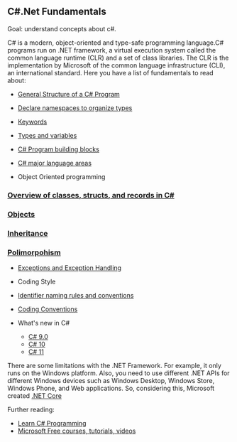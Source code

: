 ## C#.Net Fundamentals

Goal: understand concepts about c#.

C# is a modern, object-oriented and type-safe programming language.C# programs run on .NET framework, a virtual execution system called the common language runtime (CLR) and a set of class libraries. The CLR is the implementation by Microsoft of the common language infrastructure (CLI), an international standard.
Here you have a list of fundamentals to read about:

- [General Structure of a C# Program](https://learn.microsoft.com/en-us/dotnet/csharp/fundamentals/program-structure/)

- [Declare namespaces to organize types](https://learn.microsoft.com/en-us/dotnet/csharp/fundamentals/types/namespaces)

- [Keywords](https://learn.microsoft.com/en-us/dotnet/csharp/language-reference/keywords/)

- [Types and variables](https://learn.microsoft.com/en-us/dotnet/csharp/tour-of-csharp/#types-and-variables)

- [C# Program building blocks](https://learn.microsoft.com/en-us/dotnet/csharp/tour-of-csharp/program-building-blocks)

- [C# major language areas](https://learn.microsoft.com/en-us/dotnet/csharp/tour-of-csharp/features)

- Object Oriented programming
 ### [Overview of classes, structs, and records in C#](https://learn.microsoft.com/en-us/dotnet/csharp/fundamentals/object-oriented/)
 ### [Objects](https://learn.microsoft.com/en-us/dotnet/csharp/fundamentals/object-oriented/objects)
 ### [Inheritance](https://learn.microsoft.com/en-us/dotnet/csharp/fundamentals/object-oriented/inheritance)
 ### [Polimorpohism](https://learn.microsoft.com/en-us/dotnet/csharp/fundamentals/object-oriented/polymorphism)

- [Exceptions and Exception Handling](https://learn.microsoft.com/en-us/dotnet/csharp/fundamentals/exceptions/)

- Coding Style
 - [Identifier naming rules and conventions](https://learn.microsoft.com/en-us/dotnet/csharp/fundamentals/coding-style/identifier-names)
 - [Coding Conventions](https://learn.microsoft.com/en-us/dotnet/csharp/fundamentals/coding-style/coding-conventions)

- What's new in C#
  - [C# 9.0](https://learn.microsoft.com/en-us/dotnet/csharp/whats-new/csharp-9)
  - [C# 10](https://learn.microsoft.com/en-us/dotnet/csharp/whats-new/csharp-10)
  - [C# 11](https://learn.microsoft.com/en-us/dotnet/csharp/whats-new/csharp-11)

There are some limitations with the .NET Framework. For example, it only runs on the Windows platform. Also, you need to use different .NET APIs for different Windows devices such as Windows Desktop, Windows Store, Windows Phone, and Web applications.
So, considering this, Microsoft created [.NET Core](https://github.com/msg-CareerPaths/csharp-training/blob/main/chapters/fundamentals-netcore.md)

Further reading:
 - [Learn C# Programming](https://www.tutorialsteacher.com/csharp)
 - [Microsoft Free courses, tutorials, videos](https://dotnet.microsoft.com/en-us/learn/csharp)
